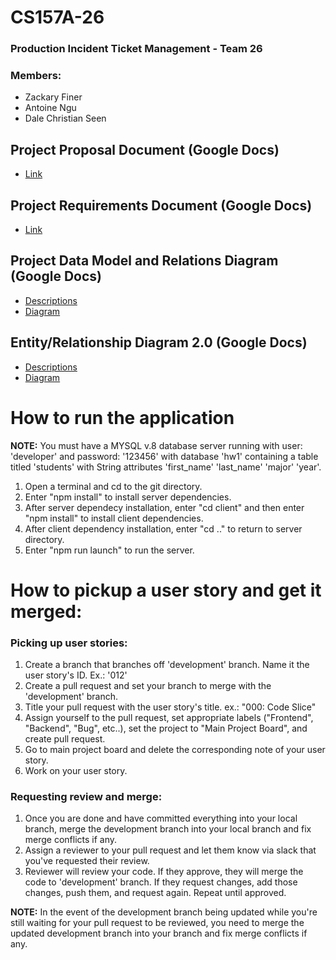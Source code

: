 # CS157A-26
### **Production Incident Ticket Management - Team 26**
### Members:
* Zackary Finer
* Antoine Ngu
* Dale Christian Seen

## Project Proposal Document (Google Docs)
* [Link](https://docs.google.com/document/d/1IcwN95EiWhgI9mjhy-N-dl5jltKNnzZ_7_KFy-NgPNA/edit)

## Project Requirements Document (Google Docs)
* [Link](https://docs.google.com/document/d/1WjnBIeTOdjGHbgXIvnqPiM5VLXVKKPNnMIDWtfvNJ5E/edit)

## Project Data Model and Relations Diagram (Google Docs)
* [Descriptions](https://docs.google.com/document/d/1Cudp2DrIlfLpgf_h53ZWR6-MN59dJu736z1aLrOjS34/edit?usp=sharing)
* [Diagram](https://docs.google.com/document/d/1dBSCm4tD__C97Zo-LxzpJmSs1hlT97w3-D4Py34ELN4/edit?usp=sharing)

## Entity/Relationship Diagram 2.0 (Google Docs)
* [Descriptions](https://docs.google.com/document/d/1wutAxAXTAQ6OScv0VVzGJzJALwWHV1B3L0BqK03Zn88/edit)
* [Diagram](https://docs.google.com/document/d/1Mi5HKfvgGUl_YHR7PPKqtcaCecwbFPFk9v90KODSMEc/edit)

# How to run the application
**NOTE:** You must have a MYSQL v.8 database server running with user: 'developer' and password: '123456' with database 'hw1' containing a table titled 'students' with String attributes 'first_name' 'last_name' 'major' 'year'. 

1. Open a terminal and cd to the git directory.
2. Enter "npm install" to install server dependencies.
3. After server dependecy installation, enter "cd client" and then enter "npm install" to install client dependencies.
4. After client dependency installation, enter "cd .." to return to server directory.
5. Enter "npm run launch" to run the server. 

# How to pickup a user story and get it merged:
### Picking up user stories:
1. Create a branch that branches off 'development' branch. Name it the user story's ID. Ex.: '012'
2. Create a pull request and set your branch to merge with the 'development' branch.
3. Title your pull request with the user story's title. ex.: "000: Code Slice"
4. Assign yourself to the pull request, set appropriate labels ("Frontend", "Backend", "Bug", etc..), set the project to "Main Project Board", and create pull request.
5. Go to main project board and delete the corresponding note of your user story.
6. Work on your user story.

### Requesting review and merge:
1. Once you are done and have committed everything into your local branch, merge the development branch into your local branch and fix merge conflicts if any.
2. Assign a reviewer to your pull request and let them know via slack that you've requested their review.
2. Reviewer will review your code. If they approve, they will merge the code to 'development' branch. If they request changes, add those changes, push them, and request again. Repeat until approved.

**NOTE:** In the event of the development branch being updated while you're still waiting for your pull request to be reviewed, you need to merge the updated development branch into your branch and fix merge conflicts if any.